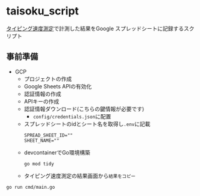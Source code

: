 # taisoku_script

[タイピング速度測定](https://taisoku.com/)で計測した結果をGoogle スプレッドシートに記録するスクリプト

## 事前準備
- GCP
  - プロジェクトの作成
  - Google Sheets APIの有効化
  - 認証情報の作成
  - APIキーの作成
  - 認証情報ダウンロード(こちらの鍵情報が必要です)
    - `config/credentials.json`に配置
  - スプレッドシートのidとシート名を取得し`.env`に記載
    ```env
    SPREAD_SHEET_ID=""
    SHEET_NAME=""
    ```
  - devcontainerでGo環境構築
    ```shell
    go mod tidy
    ```
  - タイピング速度測定の結果画面から`結果をコピー`

```shell
go run cmd/main.go
```
